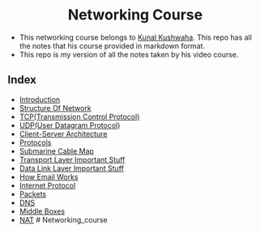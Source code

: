 <div align=center>
  <h1>Networking Course</h1>
</div>

- This networking course belongs to [Kunal Kushwaha](https://github.com/kunal-kushwaha). This repo has all the notes that his course provided in markdown format.
- This repo is my version of all the notes taken by his video course.


## Index

- [Introduction](./Introduction.md)
- [Structure Of Network](./Structure-Of-Network.md)
- [TCP(Transmission Control Protocol)](./TCP.md)
- [UDP(User Datagram Protocol)](./UDP.md)
- [Client-Server Architecture](./Client-Server-Architecture.md)
- [Protocols](./Protocols.md)
- [Submarine Cable Map](./Submarine-Cables-Map.md)
- [Transport Layer Important Stuff](./Transport-Layer.md)
- [Data Link Layer Important Stuff](./Data-Link-Layer.md)
- [How Email Works](./How-Email-Works.md)
- [Internet Protocol](./Internet-Protocol.md)
- [Packets](./Packets.md)
- [DNS](./DNS.md)
- [Middle Boxes](./Middle-Boxes.md)
- [NAT](./NAT.md)
#   N e t w o r k i n g _ c o u r s e  
 